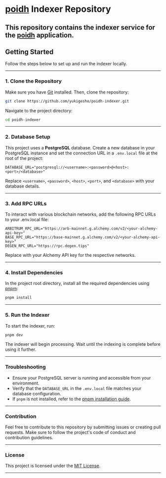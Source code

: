 # [poidh](https://github.com/picsoritdidnthappen/poidh-app) Indexer Repository

## This repository contains the indexer service for the [poidh](https://github.com/picsoritdidnthappen/poidh-app) application.

## Getting Started

Follow the steps below to set up and run the indexer locally.

---

### 1. Clone the Repository

Make sure you have [Git](https://git-scm.com/docs) installed. Then, clone the repository:

```bash
git clone https://github.com/yukigesho/poidh-indexer.git
```

Navigate to the project directory:

```bash
cd poidh-indexer
```

---

### 2. Database Setup

This project uses a **PostgreSQL** database. Create a new database in your PostgreSQL instance and set the connection URL in a `.env.local` file at the root of the project:

```plaintext
DATABASE_URL="postgresql://<username>:<password>@<host>:<port>/<database>"
```

Replace `<username>`, `<password>`, `<host>`, `<port>`, and `<database>` with your database details.

---

### 3. Add RPC URLs

To interact with various blockchain networks, add the following RPC URLs to your .env.local file:

```plaintext
ARBITRUM_RPC_URL="https://arb-mainnet.g.alchemy.com/v2/<your-alchemy-api-key>"
BASE_RPC_URL="https://base-mainnet.g.alchemy.com/v2/<your-alchemy-api-key>"
DEGEN_RPC_URL="https://rpc.degen.tips"
```
Replace <your-alchemy-api-key> with your Alchemy API key for the respective networks.

---

### 4. Install Dependencies

In the project root directory, install all the required dependencies using [pnpm](https://pnpm.io/):

```bash
pnpm install
```

---

### 5. Run the Indexer

To start the indexer, run:

```bash
pnpm dev
```

The indexer will begin processing. Wait until the indexing is complete before using it further.

---

### Troubleshooting

- Ensure your PostgreSQL server is running and accessible from your environment.
- Verify that the `DATABASE_URL` in the `.env.local` file matches your database configuration.
- If `pnpm` is not installed, refer to the [pnpm installation guide](https://pnpm.io/installation).

---

### Contribution

Feel free to contribute to this repository by submitting issues or creating pull requests. Make sure to follow the project's code of conduct and contribution guidelines.

---

### License

This project is licensed under the [MIT License](LICENSE).

---
